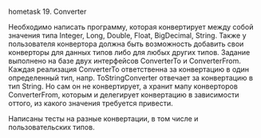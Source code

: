 hometask 19. Converter

Необходимо написать программу, которая конвертирует между собой значения типа Integer, Long, Double, Float, BigDecimal, String.
Также у пользователя конвертора должна быть возможность добавить свои конверторы для данных типов либо для любых других типов.
Задание выполнено на базе двух интерфейсов ConverterTo и ConverterFrom. Каждая реализация ConverterTo ответственна за конвертацию
в один определенный тип, напр. ToStringConverter отвечает за конвертацию в тип String. Но сам он не конвертирует, а хранит мапу
конверторов ConverterFrom, которым и делегирует конвертацию в зависимости оттого, из какого значения требуется привести.

Написаны тесты на разные конвертации, в том числе и пользовательских типов.
